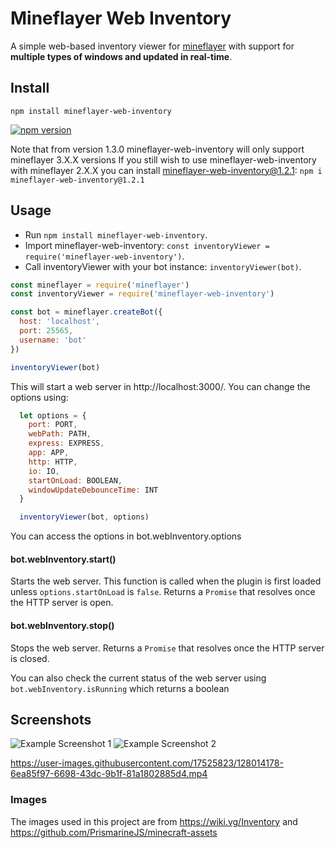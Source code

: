 # Mineflayer Web Inventory
A simple web-based inventory viewer for [mineflayer](https://github.com/PrismarineJS/mineflayer) with support for **multiple types of windows and updated in real-time**.

## Install
`npm install mineflayer-web-inventory`

[![npm version](https://badge.fury.io/js/mineflayer-web-inventory.svg)](https://badge.fury.io/js/mineflayer-web-inventory)

Note that from version 1.3.0 mineflayer-web-inventory will only support mineflayer 3.X.X versions
If you still wish to use mineflayer-web-inventory with mineflayer 2.X.X you can install mineflayer-web-inventory@1.2.1: `npm i mineflayer-web-inventory@1.2.1`

## Usage
- Run `npm install mineflayer-web-inventory`.
- Import mineflayer-web-inventory: `const inventoryViewer = require('mineflayer-web-inventory')`.
- Call inventoryViewer with your bot instance: `inventoryViewer(bot)`.

```js
const mineflayer = require('mineflayer')
const inventoryViewer = require('mineflayer-web-inventory')

const bot = mineflayer.createBot({
  host: 'localhost',
  port: 25565,
  username: 'bot'
})

inventoryViewer(bot)
```

This will start a web server in http://localhost:3000/.
You can change the options using:
```js
  let options = {
    port: PORT,
    webPath: PATH,
    express: EXPRESS,
    app: APP,
    http: HTTP,
    io: IO,
    startOnLoad: BOOLEAN,
    windowUpdateDebounceTime: INT
  }

  inventoryViewer(bot, options)
```
You can access the options in bot.webInventory.options

#### bot.webInventory.start()
Starts the web server. This function is called when the plugin is first loaded unless `options.startOnLoad` is `false`. Returns a `Promise` that resolves once the HTTP server is open.

#### bot.webInventory.stop()
Stops the web server. Returns a `Promise` that resolves once the HTTP server is closed.

You can also check the current status of the web server using `bot.webInventory.isRunning` which returns a boolean

## Screenshots
![Example Screenshot 1](https://user-images.githubusercontent.com/17525823/128013976-493448e3-aa22-43bc-8fb9-428f1ccf9b5f.png)
![Example Screenshot 2](https://user-images.githubusercontent.com/17525823/128013983-31f50c2f-e453-401b-a697-d21682e0c980.png)

https://user-images.githubusercontent.com/17525823/128014178-6ea85f97-6698-43dc-9b1f-81a1802885d4.mp4

### Images
The images used in this project are from https://wiki.vg/Inventory and https://github.com/PrismarineJS/minecraft-assets